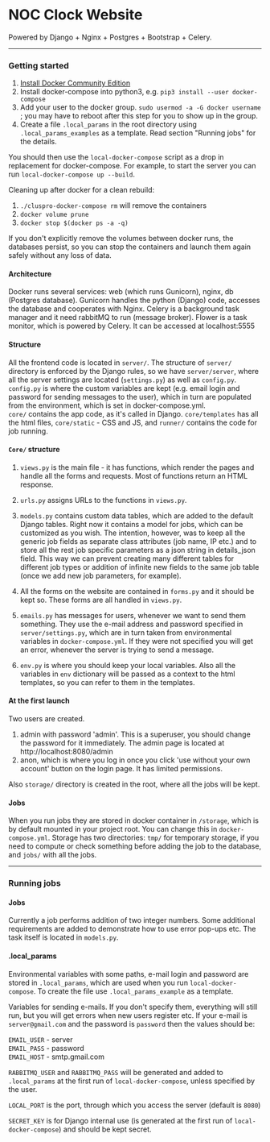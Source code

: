 # NOC Clock Website
Powered by Django + Nginx + Postgres + Bootstrap + Celery.

------
### Getting started
1. [Install Docker Community Edition](https://docs.docker.com/engine/installation/linux/docker-ce/ubuntu/)    
2. Install docker-compose into python3, e.g. `pip3 install --user docker-compose`    
3. Add your user to the docker group. `sudo usermod -a -G docker username` ; 
you may have to reboot after this step for you to show up in the group.    
4. Create a file `.local_params` in the root directory using `.local_params_examples` as a template.
Read section "Running jobs" for the details.

    
You should then use the `local-docker-compose` script as a drop in replacement 
for docker-compose. For example, to start the server you can 
run `local-docker-compose up --build`.

Cleaning up after docker for a clean rebuild:     
1. `./cluspro-docker-compose rm` will remove the containers       
2. `docker volume prune`
3. `docker stop $(docker ps -a -q)`


If you don't explicitly remove the volumes between docker runs, the databases persist, 
so you can stop the containers and launch them again safely without any loss of data.

#### Architecture
Docker runs several services: web (which runs Gunicorn), nginx, db (Postgres database). 
Gunicorn handles the python (Django) code, accesses the database and cooperates with Nginx.
Celery is a background task manager and it need rabbitMQ to run (message broker). Flower is
a task monitor, which is powered by Celery. It can be accessed at localhost:5555

#### Structure
All the frontend code is located in `server/`.
The structure of `server/` directory is enforced by the Django rules, so we have
`server/server`, where all the server settings are located (`settings.py`) as well as `config.py`. 
`config.py` is where the custom variables are kept (e.g. email login 
 and password for sending messages to the user), which in turn are populated from 
 the environment, which is set in docker-compose.yml.     
`core/` contains the app code, as it's called in Django. `core/templates` has all 
the html files, `core/static` - CSS and JS, and `runner/` contains the code for job 
running.

#### `Core/` structure
1. `views.py` is the main file - it has functions, which render the pages and handle 
all the forms and requests. Most of functions return an HTML response.

2. `urls.py` assigns URLs to the functions in `views.py`.

3. `models.py` contains custom data tables, which are added to the default Django
tables. Right now it contains a model for jobs, which can be customized as you wish.
The intention, however, was to keep all the generic job fields as separate class attributes
(job name, IP etc.) and to store all the rest job specific parameters as a json string
in details_json field. This way we can prevent creating many different tables for different 
job types or addition of infinite new fields to the same job table (once we add new job parameters, 
for example).

4. All the forms on the website are contained in `forms.py` and it should
be kept so. These forms are all handled in `views.py`.

5. `emails.py` has messages for users, whenever we want to send them something. They
use the e-mail address and password specified in `server/settings.py`, which are in 
turn taken from environmental variables in `docker-compose.yml`. If they were not 
specified you will get an error, whenever the server is trying to send a message.

6. `env.py` is where you should keep your local variables. Also all the variables
 in `env` dictionary will be passed as a context to the html templates, so you 
 can refer to them in the templates.
 
#### At the first launch
Two users are created.    

1. admin with password 'admin'. This is a superuser, you should change the 
password for it immediately. The admin page is located at http://localhost:8080/admin     
2. anon, which is where you log in once you click 'use without your own account' 
button on the login page. It has limited permissions.   
    
Also `storage/` directory is created in the root, where all the jobs will be kept.

#### Jobs
When you run jobs they are stored in docker container in `/storage`, which is 
by default mounted in your project root. You can change this in `docker-compose.yml`.
Storage has two directories: `tmp/` for temporary storage, if you need to compute
or check something before adding the job to the database, and `jobs/` with all
the jobs.

-----
### Running jobs
#### Jobs
Currently a job performs addition of two integer numbers. Some additional requirements are added to 
demonstrate how to use error pop-ups etc. The task itself is located in `models.py`.

#### .local_params
Environmental variables with some paths, e-mail login and password are stored 
in `.local_params`, which are used when you run `local-docker-compose`. To create the 
file use `.local_params_example` as a template.  
     
Variables for sending e-mails. If you don't specify them, everything will still run, but you will 
get errors when new users register etc.
If your e-mail is `server@gmail.com` and the password is `password` then the values should be:   
      
`EMAIL_USER` - server    
`EMAIL_PASS` - password     
`EMAIL_HOST` - smtp.gmail.com
      
`RABBITMQ_USER` and `RABBITMQ_PASS` will be generated and added to `.local_params` at the first run of `local-docker-compose`, unless 
 specified by the user.
     
`LOCAL_PORT` is the port, through which you access the server (default is `8080`)
     
`SECRET_KEY` is for Django internal use (is generated at the first run 
of `local-docker-compose`) and should be kept secret.

